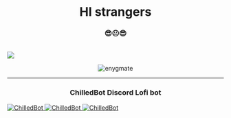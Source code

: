 <h1 align="center">HI strangers</h1>
<h3 align="center">😎😐😎</h3>
<br>
<img align="center" src="https://lanyard-profile-readme.vercel.app/api/337654195526303746">
<p align="center"> <img src="https://komarev.com/ghpvc/?username=enygmate&label=Profile%20views&color=0e75b6&style=flat" alt="enygmate" /> </p>
<hr>
<h3 align="center">ChilledBot Discord Lofi bot</h3>
<a align="center" href="https://top.gg/bot/634818840542445580">
    <img src="https://top.gg/api/widget/status/634818840542445580.svg" alt="ChilledBot" />
    <img src="https://top.gg/api/widget/servers/634818840542445580.svg?noavatar=true" alt="ChilledBot" />
    <img src="https://top.gg/api/widget/upvotes/634818840542445580.svg?noavatar=true" alt="ChilledBot" />
</a>
